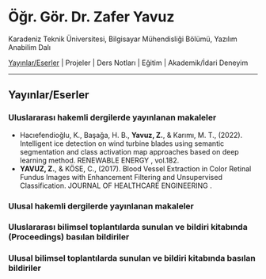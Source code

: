 # Öğr. Gör. Dr. Zafer Yavuz

Karadeniz Teknik Üniversitesi, Bilgisayar Mühendisliği Bölümü, Yazılım Anabilim Dalı


[Yayınlar/Eserler](#yayınlareserler) | Projeler | Ders Notları | Eğitim | Akademik/İdari Deneyim

---

## Yayınlar/Eserler

### Uluslararası hakemli dergilerde yayınlanan makaleler
* Hacıefendioğlu, K., Başağa, H. B., **Yavuz, Z.**,  & Karımı, M. T., (2022). Intelligent ice detection on wind turbine blades using semantic segmentation and class activation map approaches based on deep learning method.  RENEWABLE ENERGY , vol.182.
* **YAVUZ, Z.**,  & KÖSE, C., (2017). Blood Vessel Extraction in Color Retinal Fundus Images with Enhancement Filtering and Unsupervised Classification. JOURNAL OF HEALTHCARE ENGINEERING .                                           

### Ulusal hakemli dergilerde yayınlanan makaleler

### Uluslararası bilimsel toplantılarda sunulan ve bildiri kitabında (Proceedings) basılan bildiriler

### Ulusal bilimsel toplantılarda sunulan ve bildiri kitabında basılan bildiriler